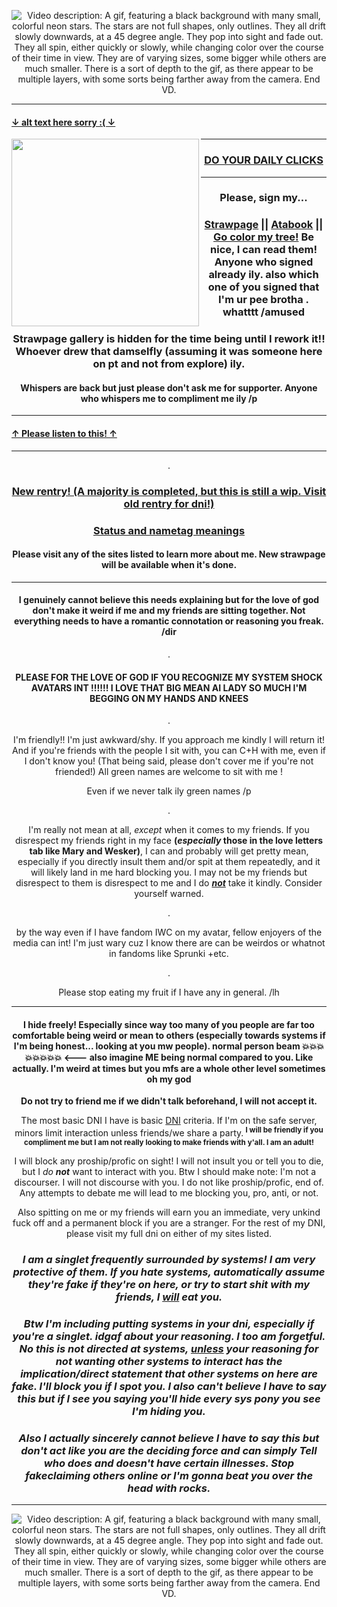 *<p align=center>* ![Video description: A gif, featuring a black background with many small, colorful neon stars. The stars are not full shapes, only outlines. They all drift slowly downwards, at a 45 degree angle. They pop into sight and fade out. They all spin, either quickly or slowly, while changing color over the course of their time in view. They are of varying sizes, some bigger while others are much smaller. There is a sort of depth to the gif, as there appear to be multiple layers, with some sorts being farther away from the camera. End VD.](https://github.com/user-attachments/assets/0b3d7d33-1184-47b6-bfed-b01fef71e8e0)

---

#### [↓ alt text here sorry :( ↓](https://rentry.co/idontwannatalkimagedescription)

<img align="left" width="300" height="300" src="https://imgur.com/7j2nfmF.png">

---

### *<p align=center>* [DO YOUR DAILY CLICKS](https://arab.org/click-to-help/palestine/)

---
### *<p align=center>* Please, sign my...
### *<p align=center>* [Strawpage](https://chrispybeans.straw.page/) || [Atabook](https://glass-animals.atabook.org/) || [Go color my tree!](https://colormytree.me/2024/01JE8N352E1KHVX5DGTQVDVG97) Be nice, I can read them! Anyone who signed already ily. also which one of you signed that I'm ur pee brotha . whatttt /amused
### *<p align=center>* Strawpage gallery is hidden for the time being until I rework it!! Whoever drew that damselfly (assuming it was someone here on pt and not from explore) ily.
#### <p align=center> Whispers are back but just please don't ask me for supporter. Anyone who whispers me to compliment me ily /p

---

#### [↑ Please listen to this! ↑](https://www.youtube.com/watch?v=9nrEaHinGmY)

---

<p align=center> .

### *<p align=center>* [New rentry! (A majority is completed, but this is still a wip. Visit old rentry for dni!)](https://rentry.co/Chrissy-beans)

### *<p align=center>* [Status and nametag meanings](https://rentry.co/1-800-SPAMTONG)
#### *<p align=center>* Please visit any of the sites listed to learn more about me. New strawpage will be available when it's done.

---

#### *<p align=center>* I genuinely cannot believe this needs explaining but for the love of god don't make it weird if me and my friends are sitting together. Not everything needs to have a romantic connotation or reasoning you freak. /dir

<p align=center> .

#### <p align=center> PLEASE FOR THE LOVE OF GOD IF YOU RECOGNIZE MY SYSTEM SHOCK AVATARS INT !!!!!! I LOVE THAT BIG MEAN AI LADY SO MUCH I'M BEGGING ON MY HANDS AND KNEES

<p align=center> .

<p align=center> I'm friendly!! I'm just awkward/shy. If you approach me kindly I will return it! And if you're friends with the people I sit with, you can C+H with me, even if I don't know you! (That being said, please don't cover me if you're not friended!) All green names are welcome to sit with me !
  
<p align=center> Even if we never talk ily green names /p

<p align=center> .

*<p align=center>* I'm really not mean at all, *except* when it comes to my friends. If you disrespect my friends right in my face **\(*especially* those in the love letters tab like Mary and Wesker)**, I can and probably will get pretty mean, especially if you directly insult them and/or spit at them repeatedly, and it will likely land in me hard blocking you. I may not be my friends but disrespect to them is disrespect to me and I do ***<ins>not</ins>*** take it kindly. Consider yourself warned.

<p align=center> .

<p align=center> by the way even if I have fandom IWC on my avatar, fellow enjoyers of the media can int! I'm just wary cuz I know there are can be weirdos or whatnot in fandoms like Sprunki +etc.

<p align=center> .

*<p align=center>* Please stop eating my fruit if I have any in general. /lh


---

#### <p align=center> I hide freely! Especially since way too many of you people are far too comfortable being weird or mean to others \(especially towards systems if I'm being honest... looking at you mw people). normal person beam 💥💥💥💥💥💥💥💥 <--- also imagine ME being normal compared to you. Like actually. I'm weird at times but you mfs are a whole other level sometimes oh my god


*<p align=center>* **__Do not try to friend me if we didn't talk beforehand, I will not accept it.__**

*<p align=center>* The most basic DNI I have is basic [DNI](https://dni-criteria.carrd.co/) criteria. If I'm on the safe server, minors limit interaction unless friends/we share a party.<sup> **I will be friendly if you compliment me but I am not really looking to make friends with y'all. I am an adult!**</sup> 

*<p align=center>* I will block any proship/profic on sight! I will not insult you or tell you to die, but I *do **not*** want to interact with you. Btw I should make note: I'm not a discourser. I will not discourse with you. I do not like proship/profic, end of. Any attempts to debate me will lead to me blocking you, pro, anti, or not.
<p align=center> Also spitting on me or my friends will earn you an immediate, very unkind fuck off and a permanent block if you are a stranger. For the rest of my DNI, please visit my full dni on either of my sites listed.

### *<p align=center>* *I am a singlet frequently surrounded by systems! I am very protective of them. If you hate systems, automatically assume they're fake if they're on here, or try to start shit with my friends, I **<ins>will</ins>** eat you.*
### *<p align=center>* *Btw I'm including putting systems in your dni, especially if you're a singlet. idgaf about your reasoning. I too am forgetful. No this is not directed at systems, <ins>unless</ins> your reasoning for not wanting other systems to interact has the implication/direct statement that other systems on here are fake. I'll block you if I spot you. I also can't believe I have to say this but if I see you saying you'll hide every sys pony you see I'm hiding you.*

### *<p align=center>* *Also I actually sincerely cannot believe I have to say this but don't act like you are the deciding force and can simply Tell who does and doesn't have certain illnesses. Stop fakeclaiming others online or I'm gonna beat you over the head with rocks.*
---
*<p align=center>* ![Video description: A gif, featuring a black background with many small, colorful neon stars. The stars are not full shapes, only outlines. They all drift slowly downwards, at a 45 degree angle. They pop into sight and fade out. They all spin, either quickly or slowly, while changing color over the course of their time in view. They are of varying sizes, some bigger while others are much smaller. There is a sort of depth to the gif, as there appear to be multiple layers, with some sorts being farther away from the camera. End VD.](https://github.com/user-attachments/assets/ccebceb9-7cbc-44e5-9a6d-254b0ab97b29)
